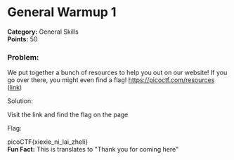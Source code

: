 # General Warmup 1
__Category:__ General Skills  
__Points:__ 50

### Problem:

We put together a bunch of resources to help you out on our website! If you go over there, you might even find a flag! https://picoctf.com/resources ([link](https://picoctf.com/resources))

Solution:

Visit the link and find the flag on the page

Flag:

picoCTF{xiexie_ni_lai_zheli}  
__Fun Fact:__ This is translates to "Thank you for coming here"
